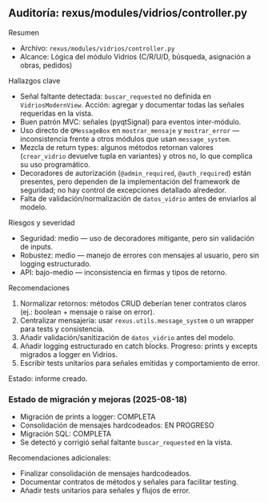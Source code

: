 ## Auditoría: rexus/modules/vidrios/controller.py

Resumen
- Archivo: `rexus/modules/vidrios/controller.py`
- Alcance: Lógica del módulo Vidrios (C/R/U/D, búsqueda, asignación a obras, pedidos)

Hallazgos clave
- Señal faltante detectada: `buscar_requested` no definida en `VidriosModernView`. Acción: agregar y documentar todas las señales requeridas en la vista.
- Buen patrón MVC: señales (pyqtSignal) para eventos inter-módulo.
- Uso directo de `QMessageBox` en `mostrar_mensaje` y `mostrar_error` — inconsistencia frente a otros módulos que usan `message_system`.
- Mezcla de return types: algunos métodos retornan valores (`crear_vidrio` devuelve tupla en variantes) y otros no, lo que complica su uso programático.
- Decoradores de autorización (`@admin_required`, `@auth_required`) están presentes, pero dependen de la implementación del framework de seguridad; no hay control de excepciones detallado alrededor.
- Falta de validación/normalización de `datos_vidrio` antes de enviarlos al modelo.

Riesgos y severidad
- Seguridad: medio — uso de decoradores mitigante, pero sin validación de inputs.
- Robustez: medio — manejo de errores con mensajes al usuario, pero sin logging estructurado.
- API: bajo-medio — inconsistencia en firmas y tipos de retorno.

Recomendaciones
1. Normalizar retornos: métodos CRUD deberían tener contratos claros (ej.: boolean + mensaje o raise on error).
2. Centralizar mensajería: usar `rexus.utils.message_system` o un wrapper para tests y consistencia.
3. Añadir validación/sanitización de `datos_vidrio` antes del modelo.
 4. Añadir logging estructurado en catch blocks. Progreso: prints y excepts migrados a logger en Vidrios.
5. Escribir tests unitarios para señales emitidas y comportamiento de error.

Estado: informe creado.

### Estado de migración y mejoras (2025-08-18)
- Migración de prints a logger: COMPLETA
- Consolidación de mensajes hardcodeados: EN PROGRESO
- Migración SQL: COMPLETA
- Se detectó y corrigió señal faltante `buscar_requested` en la vista.

Recomendaciones adicionales:
- Finalizar consolidación de mensajes hardcodeados.
- Documentar contratos de métodos y señales para facilitar testing.
- Añadir tests unitarios para señales y flujos de error.
